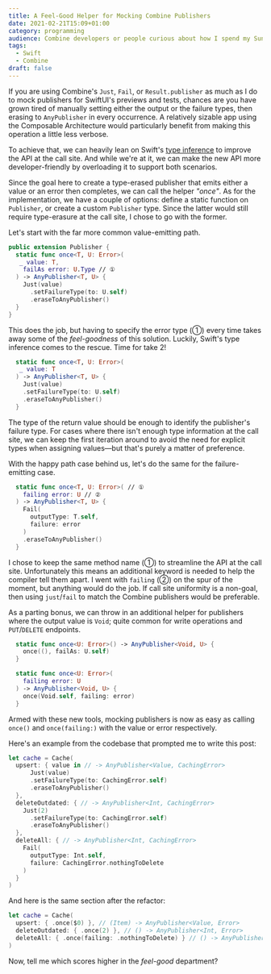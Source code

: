```yaml
---
title: A Feel-Good Helper for Mocking Combine Publishers
date: 2021-02-21T15:09+01:00
category: programming
audience: Combine developers or people curious about how I spend my Sunday mornings.
tags:
  - Swift
  - Combine
draft: false
---
```

If you are using Combine's `Just`, `Fail`, or `Result.publisher` as much as I do to mock publishers for SwiftUI's previews and tests, chances are you have grown tired of manually setting either the output or the failure types, then erasing to `AnyPublisher` in every occurrence. A relatively sizable app using the Composable Architecture would particularly benefit from making this operation a little less verbose.

To achieve that, we can heavily lean on Swift's [type inference](https://docs.swift.org/swift-book/LanguageGuide/TheBasics.html#ID322) to improve the API at the call site. And while we're at it, we can make the new API more developer-friendly by overloading it to support both scenarios.

Since the goal here to create a type-erased publisher that emits either a value or an error then completes, we can call the helper _"once"_. As for the implementation, we have a couple of options: define a static function on `Publisher`, or create a custom `Publisher` type. Since the latter would still require type-erasure at the call site, I chose to go with the former.

Let's start with the far more common value-emitting path.

```swift
public extension Publisher {
  static func once<T, U: Error>(
   _ value: T,
    failAs error: U.Type // ①
  ) -> AnyPublisher<T, U> {
    Just(value)
      .setFailureType(to: U.self)
      .eraseToAnyPublisher()
  }
}
```

This does the job, but having to specify the error type (①) every time takes away some of the _feel-goodness_ of this solution. Luckily, Swift's type inference comes to the rescue. Time for take 2!

```swift
  static func once<T, U: Error>(
   _ value: T
  ) -> AnyPublisher<T, U> {
    Just(value)
    .setFailureType(to: U.self)
    .eraseToAnyPublisher()
  }
```

The type of the return value should be enough to identify the publisher's failure type. For cases where there isn't enough type information at the call site, we can keep the first iteration around to avoid the need for explicit types when assigning values—but that's purely a matter of preference.

With the happy path case behind us, let's do the same for the failure-emitting case.

```swift
  static func once<T, U: Error>( // ①
    failing error: U // ②
  ) -> AnyPublisher<T, U> {
    Fail(
      outputType: T.self,
      failure: error
    )
    .eraseToAnyPublisher()
  }
```

I chose to keep the same method name (①) to streamline the API at the call site. Unfortunately this means an additional keyword is needed to help the compiler tell them apart. I went with `failing` (②) on the spur of the moment, but anything would do the job. If call site uniformity is a non-goal, then using `just`/`fail` to match the Combine publishers would be preferable.

As a parting bonus, we can throw in an additional helper for publishers where the output value is `Void`; quite common for write operations and `PUT`/`DELETE` endpoints.

```swift
  static func once<U: Error>() -> AnyPublisher<Void, U> {
    once((), failAs: U.self)
  }

  static func once<U: Error>(
    failing error: U
  ) -> AnyPublisher<Void, U> {
    once(Void.self, failing: error)
  }
```

Armed with these new tools, mocking publishers is now as easy as calling `once()` and `once(failing:)` with the value or error respectively.

Here's an example from the codebase that prompted me to write this post:

```swift
let cache = Cache(
  upsert: { value in // -> AnyPublisher<Value, CachingError> 
	  Just(value)
      .setFailureType(to: CachingError.self)
      .eraseToAnyPublisher()
  },
  deleteOutdated: { // -> AnyPublisher<Int, CachingError>
    Just(2)
      .setFailureType(to: CachingError.self)
      .eraseToAnyPublisher()
  },
  deleteAll: { // -> AnyPublisher<Int, CachingError>
    Fail(
      outputType: Int.self,
      failure: CachingError.nothingToDelete
    )
  }
)
```

And here is the same section after the refactor:

```swift
let cache = Cache(
  upsert: { .once($0) }, // (Item) -> AnyPublisher<Value, Error>
  deleteOutdated: { .once(2) }, // () -> AnyPublisher<Int, Error>
  deleteAll: { .once(failing: .nothingToDelete) } // () -> AnyPublisher<Int, Error>
)
```

Now, tell me which scores higher in the _feel-good_ department?